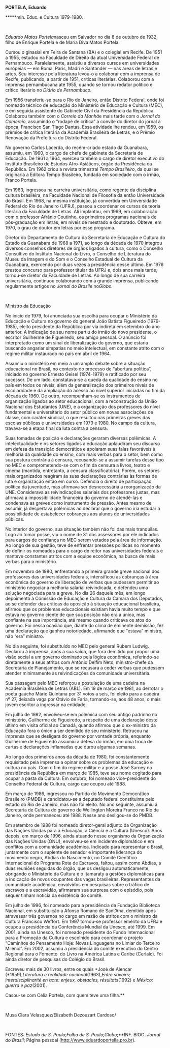 **PORTELA, Eduardo**

**\***min. Educ. e Cultura 1979-1980.

 

*Eduardo Matos Portela*nasceu em Salvador no dia 8 de outubro de 1932,
filho de Enrique Portela e de Maria Diva Matos Portela.

Cursou o ginasial em Feira de Santana (BA) e o colegial em Recife. De
1951 a 1955, estudou na Faculdade de Direito da atual Universidade
Federal de Pernambuco. Paralelamente, assistiu a diversos cursos em
universidades européias — em Roma, Paris, Madri e Santander — nas áreas
de letras e artes. Seu interesse pela literatura levou-o a colaborar com
a imprensa de Recife, publicando, a partir de 1951, críticas literárias.
Colaborou com a imprensa pernambucana até 1955, quando se tornou redator
político e crítico literário no *Diário de Pernambuco.*

Em 1956 transferiu-se para o Rio de Janeiro, então Distrito Federal,
onde foi nomeado técnico de educação do Ministério de Educação e Cultura
(MEC), e em seguida assistente do Gabinete Civil da Presidência da
República. Colaborou também com o *Correio da Manhã*e mais tarde com o
*Jornal do Comércio*, assumindo o “rodapé de crítica” a convite do
diretor do jornal à época, Francisco San Tiago Dantas. Essa atividade
lhe rendeu, em 1959, os prêmios de crítica literária da Academia
Brasileira de Letras, e o Prêmio Renovação da Prefeitura do Distrito
Federal.

No governo Carlos Lacerda, do recém-criado estado da Guanabara, assumiu,
em 1960, o cargo de chefe de gabinete da Secretaria de Educação. De 1961
a 1964, exerceu também o cargo de diretor executivo do Instituto
Brasileiro de Estudos Afro-Asiáticos, órgão da Presidência da República.
Em 1962 criou a revista trimestral *Tempo Brasileiro*, da qual se
originaria a Editora Tempo Brasileiro, fundada em sociedade com o irmão,
Franco Portela.

Em 1963, ingressou na carreira universitária, como regente da disciplina
cultura brasileira, na Faculdade Nacional de Filosofia da então
Universidade do Brasil. Em 1968, na mesma instituição, já convertida em
Universidade Federal do Rio de Janeiro (UFRJ), passou a coordenar os
cursos de teoria literária da Faculdade de Letras. Ali implantou, em
1969, em colaboração com o professor Afrânio Coutinho, os primeiros
programas nacionais de pós-graduação em letras, em níveis de mestrado e
doutorado. Obteve, em 1970, o grau de doutor em letras por esse
programa.

Diretor do Departamento de Cultura da Secretaria de Educação e Cultura
do Estado da Guanabara de 1968 a 1971, ao longo da década de 1970
integrou diversos conselhos diretores de órgãos ligados à cultura, como
o Conselho Consultivo do Instituto Nacional do Livro, o Conselho de
Literatura do Museu da Imagem e do Som e o Conselho Estadual de Cultura
da Guanabara, exercendo por duas vezes a presidência desse último. Em
1976 prestou concurso para professor titular da UFRJ e, dois anos mais
tarde, tornou-se diretor da Faculdade de Letras. Ao longo de sua
carreira universitária, continuou colaborando com a grande imprensa,
publicando regularmente artigos no *Jornal do Brasil*e no*Globo.*

 

Ministro da Educação

No início de 1979, foi anunciada sua escolha para ocupar o Ministério da
Educação e Cultura no governo do general João Batista Figueiredo
(1979-1985), eleito presidente da República por via indireta em setembro
do ano anterior. A indicação de seu nome partiu do irmão do novo
presidente, o escritor Guilherme de Figueiredo, seu amigo pessoal. O
anúncio foi interpretado como um sinal de liberalização do governo, que
estaria buscando angariar simpatias no meio intelectual, em constante
atrito com o regime militar instaurado no país em abril de 1964.

Assumiu o ministério em meio a um amplo debate sobre a situação
educacional no Brasil, no contexto do processo de “abertura política”,
iniciado no governo Ernesto Geisel (1974-1979) e ratificado por seu
sucessor. De um lado, constatava-se a queda da qualidade do ensino no
país em todos os níveis, além da generalização dos primeiros níveis de
escolaridade e da ampliação do acesso ao nível superior iniciadas no fim
da década de 1960. De outro, recompunham-se os instrumentos de
organização ligados ao setor educacional, com a reconstrução da União
Nacional dos Estudantes (UNE), e a organização dos professores do nível
fundamental e universitário do setor público em novas associações de
classe, com caráter sindical, o que resultou nas primeiras greves das
escolas públicas e universidades em 1979 e 1980. No campo da cultura,
travava-se a etapa final da luta contra a censura.

Suas tomadas de posição e declarações geraram diversas polêmicas. A
intelectualidade e os setores ligados à educação aplaudiram seu discurso
em defesa da transição democrática e apoiaram suas falas favoráveis à
melhoria da qualidade do ensino, com mais verbas para o setor, bem como
sua postura contrária à censura, recusando-se a assumir tarefas desse
tipo no MEC e comprometendo-se com o fim da censura a livros, teatro e
cinema (mantida, entretanto, a censura classificatória). Porém, os
setores mais organizados reagiram às suas declarações contrárias às
formas de luta e organização então em curso. Defendia o direito de
participação política da juventude, mas afirmava ser desnecessária a
reorganização da UNE. Considerava as reivindicações salariais dos
professores justas, mas afirmava a impossibilidade financeira do governo
de atendê-las e condenava as greves como instrumento de pressão. Antes
mesmo de assumir, já despertava polêmicas ao declarar que o governo iria
estudar a possibilidade de estabelecer cobranças aos alunos de
universidades públicas.

No interior do governo, sua situação também não foi das mais tranquilas.
Logo ao tomar posse, viu o nome de 31 dos assessores por ele indicados
para cargos de confiança no MEC serem vetados pela área de informação.
Ao longo de sua gestão, teve de enfrentar pressões políticas no momento
de definir os nomeados para o cargo de reitor nas universidades federais
e manteve constantes atritos com a equipe econômica, na busca de mais
verbas para o ministério.

Em novembro de 1980, enfrentando a primeira grande greve nacional dos
professores das universidades federais, intensificou as cobranças à área
econômica do governo de liberação de verbas que pudessem permitir ao
ministério negociar a melhoria salarial reivindicada, e defendeu uma
solução negociada para a greve. No dia 26 daquele mês, em longo
depoimento à Comissão de Educação e Cultura da Câmara dos Deputados, ao
se defender das críticas da oposição à situação educacional brasileira,
afirmou que os problemas educacionais existiam havia muito tempo e que
estava no governo ciente de que sua posição não era a única, mas
confiante na sua importância, até mesmo quando criticava os atos do
governo. Foi nessa ocasião que, diante do clima de eminente demissão,
fez uma declaração que ganhou notoriedade, afirmando que “estava”
ministro, não “era” ministro.

No dia seguinte, foi substituído no MEC pelo general Rubem Ludwig.
Declarou à imprensa, após a sua saída, que fora demitido por propor uma
visão social a um governo dominado pela lógica econômica, referindo-se
diretamente a seus atritos com Antônio Delfim Neto, ministro-chefe da
Secretaria de Planejamento, que se recusara a ceder verbas que pudessem
atender minimamente às reivindicações da comunidade universitária.

Sua passagem pelo MEC reforçou a postulação de uma cadeira na Academia
Brasileira de Letras (ABL). Em 19 de março de 1981, ao derrotar o poeta
gaúcho Mário Quintana por 31 votos a seis, foi eleito para a cadeira nº
27, deixada vaga por Otávio de Faria, tornando-se, aos 48 anos, o mais
jovem escritor a ingressar na entidade.

Em julho de 1982, envolveu-se em polêmica com seu antigo padrinho no
ministério, Guilherme de Figueiredo, a respeito de uma declaração deste
último em visita oficial ao Canadá, quando afirmou que o ex-ministro da
Educação fora o único a ser demitido de seu ministério. Retrucou na
imprensa que se desligara do governo por vontade própria, enquanto
Guilherme de Figueiredo assumiu a defesa do irmão, em uma troca de
cartas e declarações inflamadas que durou algumas semanas.

Ao longo dos primeiros anos da década de 1980, foi constantemente
requisitado pela imprensa a opinar sobre os problemas da educação e
cultura no país. Com o fim do regime militar e a posse José Sarney na
presidência da República em março de 1985, teve seu nome cogitado para
ocupar a pasta da Cultura. Em outubro, foi nomeado vice-presidente do
Conselho Federal de Cultura, cargo que ocupou até 1988.

Em março de 1986, ingressou no Partido do Movimento Democrático
Brasileiro (PMDB) e candidatou-se a deputado federal constituinte pelo
estado do Rio de Janeiro, mas não foi eleito. No ano seguinte, assumiu a
Secretaria de Cultura do governo de Wellington Moreira Franco no Rio de
Janeiro, onde permaneceu até 1988. Nesse ano desligou-se do PMDB.

Em setembro de 1988 foi nomeado diretor-geral adjunto da Organização das
Nações Unidas para a Educação, a Ciência e a Cultura (Unesco). Anos
depois, em março de 1996, ainda atuando nesse organismo da Organização
das Nações Unidas (ONU), envolveu-se em incidente diplomático e em
conflitos com a comunidade acadêmica. Indicado para representar o
Brasil, juntamente com o suplente de senador e importante liderança do
movimento negro, Abdias do Nascimento, no Comitê Científico
Internacional do Programa Rota de Escravos, faltou, assim como Abdias, a
duas reuniões seguidas do órgão, que os desligou automaticamente,
obrigando o Ministério da Cultura e o Itamaraty a gestões diplomáticas
para a indicação de novos ocupantes das vagas brasileiras.
Representantes da comunidade acadêmica, envolvidos em pesquisas sobre o
tráfico de escravos e a escravidão, afirmaram sua surpresa com o
episódio, pois sequer tinham notícia da existência do comitê.

Em julho de 1996, foi nomeado para a presidência da Fundação Biblioteca
Nacional, em substituição a Afonso Romano de Sant’Ana, demitido após
atravessar três governos no cargo em razão de atritos com o ministro da
Cultura Francisco Weffort. Em 1997 tornou-se professor emérito da UFRJ e
ocupou a presidência da Conferência Mundial da Unesco, até 1999. Em
2001, ainda na Unesco, foi nomeado presidente do Fundo Internacional
para a Promoção da Cultura e escolhido para coordenar o projeto
“Caminhos do Pensamento Hoje: Novas Linguagens no Limiar do Terceiro
Milênio”. Em 2002, assumiu a presidência do comitê executivo do Centro
Regional para o Fomento  do Livro na América Latina e Caribe (Cerlalc).
Foi ainda diretor de pesquisas do Colégio do Brasil.

Escreveu mais de 30 livros, entre os quais *José de Alencar
(*1959),*Literatura e realidade nacional*(1963),*Entre savoirs;
interdisciplinarité en acte: enjeux, obstacles, résultats*(1992) e
*México: guerra e paz*(2001).

Casou-se com Célia Portela, com quem teve uma filha.**

 

Musa Clara Velasquez/Elizabeth Dezouzart Cardoso/

 

FONTES: *Estado de S. Paulo*;*Folha de S. Paulo*;*Globo*;**INF. BIOG.
*Jornal do Brasil*; Página pessoal (http://www.eduardoportella.pro.br).

 
